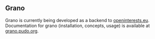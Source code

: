## Grano

Grano is currently being developed as a backend to [openinterests.eu](http://openinterests.eu). Documentation for grano (installation, concepts, usage) is available at [grano.pudo.org](http://grano.pudo.org).
